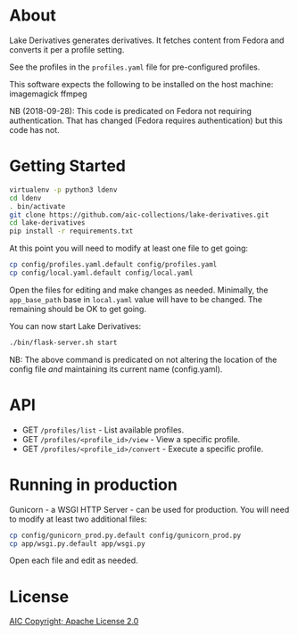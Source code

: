 # About

Lake Derivatives generates derivatives.  It fetches content from Fedora and converts
it per a profile setting.  

See the profiles in the `profiles.yaml` file for pre-configured profiles.

This software expects the following to be installed on the host machine:
    imagemagick
    ffmpeg

NB (2018-09-28):  This code is predicated on Fedora not requiring authentication.
That has changed (Fedora requires authentication) but this code has not.

# Getting Started

~~~bash
virtualenv -p python3 ldenv
cd ldenv
. bin/activate
git clone https://github.com/aic-collections/lake-derivatives.git
cd lake-derivatives
pip install -r requirements.txt
~~~

At this point you will need to modify at least one file to get going:

~~~bash
cp config/profiles.yaml.default config/profiles.yaml
cp config/local.yaml.default config/local.yaml
~~~
Open the files for editing and make changes as needed.  Minimally, 
the `app_base_path` base in `local.yaml` value will have to be changed.  The 
remaining should be OK to get going.

You can now start Lake Derivatives:

~~~bash
./bin/flask-server.sh start
~~~

NB: The above command is predicated on not altering the location of the config 
file *and* maintaining its current name (config.yaml).

# API

- GET `/profiles/list` - List available profiles.  
- GET `/profiles/<profile_id>/view` - View a specific profile. 
- GET `/profiles/<profile_id>/convert` - Execute a specific profile.

# Running in production

Gunicorn - a WSGI HTTP Server - can be used for production.  You will need to modify
at least two additional files:

~~~bash
cp config/gunicorn_prod.py.default config/gunicorn_prod.py
cp app/wsgi.py.default app/wsgi.py
~~~

Open each file and edit as needed.

# License

[AIC Copyright; Apache License 2.0](LICENSE)



